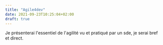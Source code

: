 ```yaml
---
title: "Agile4dev"
date: 2021-09-23T10:25:04+02:00
draft: true
---
```


Je présenterai l'essentiel de l'agilité vu et pratiqué par un sde, je serai bref et direct.
